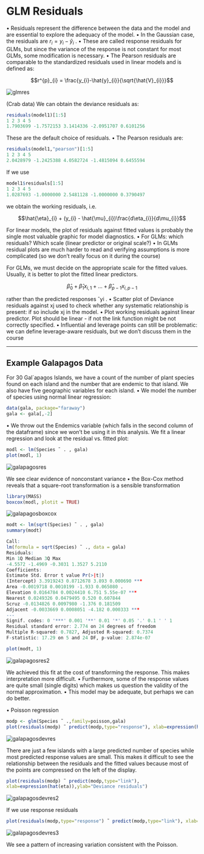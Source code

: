 # GLM Residuals

• Residuals represent the difference between the data and the model and are essential to
explore the adequacy of the model.
• In the Gaussian case, the residuals are $r_{i} = y_{i} − \hat{y}_{i}$
.
• These are called response residuals for GLMs, but since the variance of the response is
not constant for most GLMs, some modification is necessary.
• The Pearson residuals are comparable to the standardized residuals used in linear models
and is defined as:

$$r^{p}_{i} = \frac{y_{i}-\hat{y}_{i}}{\sqrt{\hat{V}_{i}}}$$

![glmres](https://github.com/PayThePizzo/Predictive-Analysis-Notes/blob/main/resources/glmres.png?raw=TRUE)

(Crab data) We can obtain the deviance residuals as:
```R
residuals(model1)[1:5]
1 2 3 4 5
1.7903699 -1.7572153 3.1414336 -2.0951707 0.6101256
```
These are the default choice of residuals.
• The Pearson residuals are:
```R
residuals(model1,"pearson")[1:5]
1 2 3 4 5
2.0428979 -1.2425388 4.0582724 -1.4815094 0.6455594
```
If we use
```R
model1$residuals[1:5]
1 2 3 4 5
1.0287693 -1.0000000 2.5481128 -1.0000000 0.3790497
```

we obtain the working residuals, i.e.

$$\hat{\eta}_{i} + (y_{i} - \hat{\mu}_{i})\frac{d\eta_{i}}{d\mu_{i}}$$

For linear models, the plot of residuals against fitted values is probably the single most valuable graphic for model diagnostics.
• For GLMs: which residuals? Which scale (linear predictor or original scale?)
• In GLMs residual plots are much harder to read and verifying assumptions is more
complicated (so we don’t really focus on it during the course)

For GLMs, we must decide on the appropriate scale for the fitted values. Usually, it is
better to plot the fitted linear predictors.

$$\hat{\beta}_{0} + \hat{\beta}_{1}x_{i,1} + ... + \hat{\beta}_{p-1}x_{i,p-1}$$

rather than the predicted responses ˆyi
.
• Scatter plot of Deviance residuals against xj used to check whether any systematic
relationship is present: if so include xj
in the model.
• Plot working residuals against linear predictor. Plot should be linear - if not the link
function might be not correctly specified.
• Influential and leverage points can still be problematic: we can define leverage-aware
residuals, but we don’t discuss them in the course

---

## Example Galapagos Data

For 30 Gal´apagos Islands, we have a count of the number of plant species found on each
island and the number that are endemic to that island. We also have five geographic
variables for each island.
• We model the number of species using normal linear regression:
```R
data(gala, package="faraway")
gala <- gala[,-2]
```
• We throw out the Endemics variable (which falls in the second column of the dataframe)
since we won’t be using it in this analysis. We fit a linear regression and look at the
residual vs. fitted plot:

```R
modl <- lm(Species ˜ . , gala)
plot(modl, 1)
```

![galapagosres](https://github.com/PayThePizzo/Predictive-Analysis-Notes/blob/main/resources/galapagosres.png?raw=TRUE)

We see clear evidence of nonconstant variance
• the Box-Cox method reveals that a square-root transformation is a sensible transformation

```R
library(MASS)
boxcox(modl, plotit = TRUE)
```

![galapagosboxcox](https://github.com/PayThePizzo/Predictive-Analysis-Notes/blob/main/resources/galapagosboxcox.png?raw=TRUE)

```R
modt <- lm(sqrt(Species) ˜ . , gala)
summary(modt)

Call:
lm(formula = sqrt(Species) ˜ ., data = gala)
Residuals:
Min 1Q Median 3Q Max
-4.5572 -1.4969 -0.3031 1.3527 5.2110
Coefficients:
Estimate Std. Error t value Pr(>|t|)
(Intercept) 3.3919243 0.8712678 3.893 0.000690 ***
Area -0.0019718 0.0010199 -1.933 0.065080 .
Elevation 0.0164784 0.0024410 6.751 5.55e-07 ***
Nearest 0.0249326 0.0479495 0.520 0.607844
Scruz -0.0134826 0.0097980 -1.376 0.181509
Adjacent -0.0033669 0.0008051 -4.182 0.000333 ***
---
Signif. codes: 0 '***' 0.001 '**' 0.01 '*' 0.05 '.' 0.1 ' ' 1
Residual standard error: 2.774 on 24 degrees of freedom
Multiple R-squared: 0.7827, Adjusted R-squared: 0.7374
F-statistic: 17.29 on 5 and 24 DF, p-value: 2.874e-07
```

```R
plot(modt, 1)
```

![galapagosres2](https://github.com/PayThePizzo/Predictive-Analysis-Notes/blob/main/resources/galapagosres2.png?raw=TRUE)

 We achieved this fit at the cost of transforming the response. This makes interpretation
more difficult.
• Furthermore, some of the response values are quite small (single digits) which makes us
question the validity of the normal approximation.
• This model may be adequate, but perhaps we can do better.

• Poisson regression

```R
modp <- glm(Species ˜ .,family=poisson,gala)
plot(residuals(modp) ˜ predict(modp,type="response"), xlab=expression(hat(mu)), ylab="Deviance residuals")
```

![galapagosdevres](https://github.com/PayThePizzo/Predictive-Analysis-Notes/blob/main/resources/galapagosdevres.png?raw=TRUE)

There are just a few islands with a large predicted number of species while most predicted
response values are small. This makes it difficult to see the relationship between the
residuals and the fitted values because most of the points are compressed on the left of
the display.

```R
plot(residuals(modp) ˜ predict(modp,type="link"),
xlab=expression(hat(eta)),ylab="Deviance residuals")
```

![galapagosdevres2](https://github.com/PayThePizzo/Predictive-Analysis-Notes/blob/main/resources/galapagosdevres2.png?raw=TRUE)

If we use response residuals

```R
plot(residuals(modp,type="response") ˜ predict(modp,type="link"), xlab=expression(hat(eta)),ylab="Response residuals")
```

![galapagosdevres3](https://github.com/PayThePizzo/Predictive-Analysis-Notes/blob/main/resources/galapagosdevres3.png?raw=TRUE)

We see a pattern of increasing variation consistent with the Poisson.